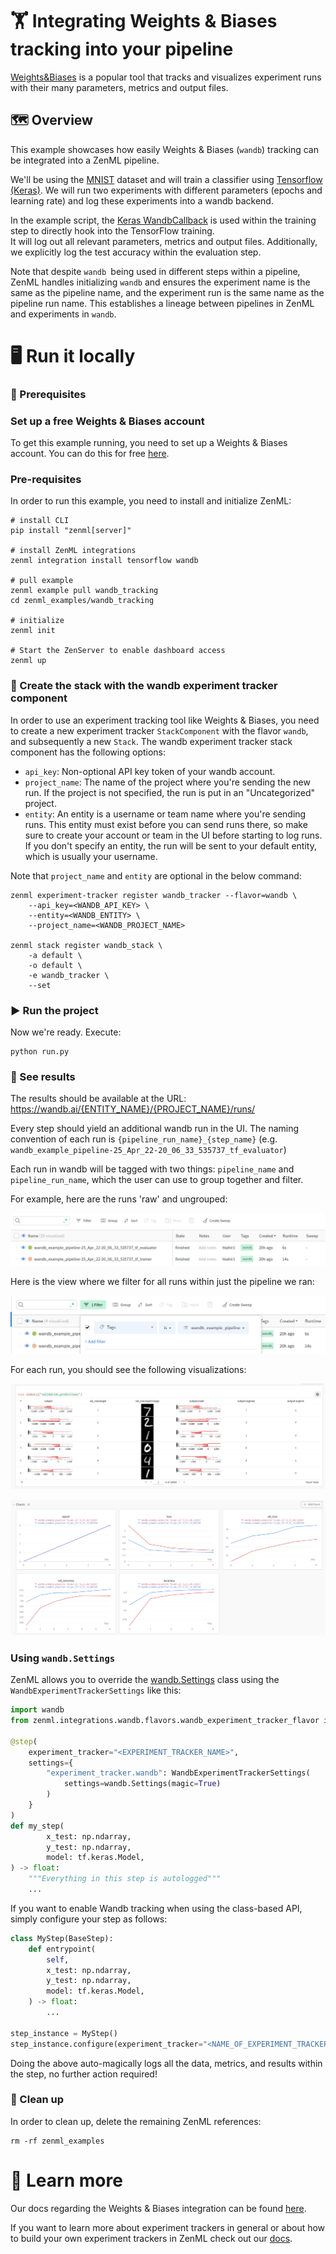 # 🏋️ Integrating Weights & Biases tracking into your pipeline

[Weights&Biases](https://wandb.ai/site/experiment-tracking) is a popular
tool that tracks and visualizes experiment runs with their many parameters,
metrics and output files.

## 🗺 Overview
This example showcases how easily Weights & Biases (`wandb`) tracking can be 
integrated into a ZenML pipeline.

We'll be using the [MNIST](http://yann.lecun.com/exdb/mnist/) dataset and
will train a classifier using [Tensorflow (Keras)](https://www.tensorflow.org/).
We will run two experiments with different parameters (epochs and learning rate)
and log these experiments into a wandb backend. 

In the example script, the [Keras WandbCallback](https://docs.wandb.ai/ref/python/integrations/keras/wandbcallback) is
used within the training step to directly hook into the TensorFlow training.  
It will log out all relevant parameters, metrics and output files. Additionally,
we explicitly log the test accuracy within the evaluation step.

Note that despite `wandb `being used in different steps within a pipeline, 
ZenML handles initializing `wandb` and ensures the experiment name is the 
same as the pipeline name, and the experiment run is the same name as the 
pipeline run name. This establishes a lineage between pipelines in ZenML and 
experiments in `wandb`.

# 🖥 Run it locally

### 📄 Prerequisites 

### Set up a free Weights & Biases account

To get this example running, you need to set up a Weights & Biases account. 
You can do this for free [here](https://wandb.ai/login?signup=true).

### Pre-requisites

In order to run this example, you need to install and initialize ZenML:

```shell
# install CLI
pip install "zenml[server]"

# install ZenML integrations
zenml integration install tensorflow wandb

# pull example
zenml example pull wandb_tracking
cd zenml_examples/wandb_tracking

# initialize
zenml init

# Start the ZenServer to enable dashboard access
zenml up
```

### 🥞 Create the stack with the wandb experiment tracker component

In order to use an experiment tracking tool like Weights & Biases, you need 
to create a new experiment tracker `StackComponent` with the flavor `wandb`, 
and subsequently a new `Stack`. The wandb experiment tracker stack component 
has the following options:

- `api_key`: Non-optional API key token of your wandb account.
- `project_name`: The name of the project where you're sending the new run. 
If the project is not specified, the run is put in an "Uncategorized" project.
- `entity`: An entity is a username or team name where you're sending runs. 
This entity must exist before you can send runs there, so make sure to create 
your account or team in the UI before starting to log runs. If you don't 
specify an entity, the run will be sent to your default entity, which is 
usually your username. 

Note that `project_name` and `entity` are optional in the below command:

```shell
zenml experiment-tracker register wandb_tracker --flavor=wandb \
    --api_key=<WANDB_API_KEY> \
    --entity=<WANDB_ENTITY> \
    --project_name=<WANDB_PROJECT_NAME>

zenml stack register wandb_stack \
    -a default \
    -o default \
    -e wandb_tracker \
    --set
```

### ▶ Run the project

Now we're ready. Execute:

```shell
python run.py
```

### 🔮 See results

The results should be available at the URL: https://wandb.ai/{ENTITY_NAME}/{PROJECT_NAME}/runs/

Every step should yield an additional wandb run in the UI. The naming 
convention of each run is `{pipeline_run_name}_{step_name}` 
(e.g. `wandb_example_pipeline-25_Apr_22-20_06_33_535737_tf_evaluator`)

Each run in wandb will be tagged with two things: `pipeline_name` and 
`pipeline_run_name`, which the user can use to group together and filter. 

For example, here are the runs 'raw' and ungrouped:

![Chart Results](assets/wandb_runs_ungrouped.png)

Here is the view where we filter for all runs within just the pipeline we ran:

![Chart Results](assets/wandb_grouped.png)

For each run, you should see the following visualizations:

![Table Results](assets/wandb_table_results.png)

![Chart Results](assets/wandb_charts_results.png)

### Using `wandb.Settings`

ZenML allows you to override the [wandb.Settings](https://github.com/wandb/client/blob/master/wandb/sdk/wandb_settings.py#L353) 
class using the `WandbExperimentTrackerSettings` like this:

```python
import wandb
from zenml.integrations.wandb.flavors.wandb_experiment_tracker_flavor import WandbExperimentTrackerSettings

@step(
    experiment_tracker="<EXPERIMENT_TRACKER_NAME>",
    settings={
        "experiment_tracker.wandb": WandbExperimentTrackerSettings(
            settings=wandb.Settings(magic=True)
        )
    }
)
def my_step(
        x_test: np.ndarray,
        y_test: np.ndarray,
        model: tf.keras.Model,
) -> float:
    """Everything in this step is autologged"""
    ...
```

If you want to enable Wandb tracking when using the class-based API, 
simply configure your step as follows:

```python
class MyStep(BaseStep):
    def entrypoint(
        self,
        x_test: np.ndarray,
        y_test: np.ndarray,
        model: tf.keras.Model,
    ) -> float:
        ...

step_instance = MyStep()
step_instance.configure(experiment_tracker="<NAME_OF_EXPERIMENT_TRACKER>")
```

Doing the above auto-magically logs all the data, metrics, and results 
within the step, no further action required!

### 🧽 Clean up
In order to clean up, delete the remaining ZenML references:

```shell
rm -rf zenml_examples
```

# 📜 Learn more

Our docs regarding the Weights & Biases integration can be found 
[here](https://docs.zenml.io/stacks-and-components/component-guide/experiment-trackers/wandb).

If you want to learn more about experiment trackers in general or about how to 
build your own experiment trackers in ZenML check out our 
[docs](https://docs.zenml.io/stacks-and-components/component-guide/experiment-trackers/custom).
